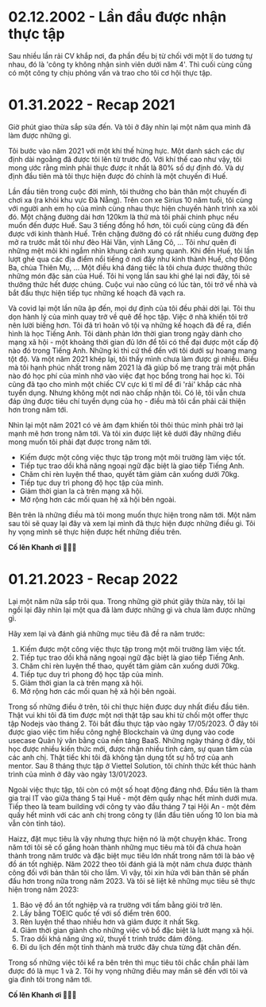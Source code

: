 # 02.12.2002 - Lần đầu được nhận thực tập

Sau nhiều lần rải CV khắp nơi, đa phần đều bị từ chối với một lí do
tương tự nhau, đó là 'công ty không nhận sinh viên dưới năm 4'.
Thì cuối cùng cũng có một công ty chịu phỏng vấn và trao cho tôi cơ hội
thực tập.

# 01.31.2022 - Recap 2021

Giờ phút giao thừa sắp sửa đến. Và tôi ở đây nhìn lại một năm qua mình đã làm được những gì.

Tôi bước vào năm 2021 với một khí thế hừng hực.
Một danh sách các dự định dài ngoằng đã được tôi lên từ trước đó. Với khí thế cao như vậy, tôi mong ước rằng mình phải thực được ít nhất là 80% số dự định đó. Và dự định đầu tiên mà tôi thực hiện được đó chính là một chuyến đi Huế.

Lần đầu tiên trong cuộc đời mình, tôi thưởng cho bản thân một chuyến đi chơi xa (ra khỏi khu vực Đà Nẵng). Trên con xe Sirius 10 năm tuổi, tôi cùng với người anh em họ của mình cùng nhau thực hiện chuyến hành trình xa xôi đó. Một chặng đường dài hơn 120km là thứ mà tôi phải chinh phục nếu muốn đến được Huế.
Sau 3 tiếng đồng hồ hơn, tôi cuối cùng cũng đã đến được với kinh thành Huế. Trên chặng đường đó có rất nhiều cung đường đẹp mở ra trước mắt tôi như đèo Hải Vân, vịnh Lăng Cô, ... Tôi như quên đi những mệt mỏi khi ngắm nhìn khung cảnh xung quanh. Khi đến Huế, tôi lần lượt ghé qua các địa điểm nổi tiếng ở nơi đây như kinh thành Huế, chợ Đông Ba, chùa Thiên Mụ, ... Một điều khá đáng tiếc là tôi chưa được thưởng thức những món đặc sản của Huế. Tôi hi vọng lần sau khi ghé lại nơi đây, tôi sẽ thưởng thức hết được chúng. Cuộc vui nào cũng có lúc tàn, tôi trở về nhà và bắt đầu thực hiện tiếp tục những kế hoạch đã vạch ra.

Và covid lại một lần nữa ập đến, mọi dự định của tôi đều phải dời lại. Tôi thu dọn hành lý của mình quay trở về quê để học tập. Việc ở nhà khiến tôi trở nên lười biếng hơn. Tôi đã trì hoãn vô tội vạ những kế hoạch đã đề ra, điển hình là học Tiếng Anh.
Tôi dành phàn lớn thời gian trong ngày dành cho mạng xã hội - một khoảng thời gian đủ lớn để tôi có thể đại được một cấp độ nào đó trong Tiếng Anh. Những kì thi cứ thế đến với tôi dưới sự hoang mang tột độ. Và một năm 2021 khép lại, tôi thấy mình chưa làm được gì nhiều. Điều mà tôi hạnh phúc nhất trong năm 2021 là đã giúp bố mẹ trang trải một phần nào đó học phí của mình nhờ vào việc đạt học bổng trong hai học kì. Tôi cũng đã tạo cho mình một chiếc CV cực kì tĩ mĩ để đi 'rải' khắp các nhà tuyển dụng. Nhưng không một nơi nào chấp nhận tôi. Có lẽ, tôi vẫn chưa đáp ứng được tiêu chí tuyển dụng của họ - điều mà tôi cần phải cải thiện hơn trong năm tới.

Nhìn lại một năm 2021 có vẻ ảm đạm khiến tôi thôi thúc mình phải trở lại mạnh mẽ hơn trong năm tới. Và tôi xin được liệt kê dưới đây những điều mong muốn tôi phải đạt được trong năm tới.

- Kiếm được một công việc thực tập trong một môi trường làm việc tốt.
- Tiếp tục trao dồi khả năng ngoại ngữ đặc biệt là giao tiếp Tiếng Anh.
- Chăm chỉ rèn luyện thể thao, quyết tâm giảm cân xuống dưới 70kg.
- Tiếp tục duy trì phong độ học tập của mình.
- Giảm thời gian la cà trên mạng xã hội.
- Mở rộng hơn các mối quan hệ xã hội bên ngoài.

Bên trên là những điều mà tôi mong muốn thực hiện trong năm tới. Một năm sau tôi sẽ quay lại đây và xem lại mình đã thực hiện được những điều gì. Tôi hy vọng mình sẽ thực hiện được hết những điều trên.

**Cố lên Khanh ơi 💪💪💪**

# 01.21.2023 - Recap 2022

Lại một năm nữa sắp trôi qua. Trong những giờ phút giây thừa này, tôi lại ngồi lại đây nhìn lại một qua đã làm được những gì và chưa làm được những gì. 

Hãy xem lại và đánh giá những mục tiêu đã đề ra năm trước: 

1. Kiếm được một công việc thực tập trong một môi trường làm việc tốt.  
2. Tiếp tục trao dồi khả năng ngoại ngữ đặc biệt là giao tiếp Tiếng Anh. 
3. Chăm chỉ rèn luyện thể thao, quyết tâm giảm cân xuống dưới 70kg.
4. Tiếp tục duy trì phong độ học tập của mình.
5. Giảm thời gian la cà trên mạng xã hội.
6. Mở rộng hơn các mối quan hệ xã hội bên ngoài.

Trong số những điều ở trên, tôi chỉ thực hiện được duy nhất điều đầu tiên. Thật vui khi tôi đã tìm được một nơi thật tập sau khi từ chối một offer thực tập Nodejs vào tháng 2. Tôi bắt đầu thực tập vào ngày 17/05/2023. Ở đây tôi được giao việc tìm hiểu công nghệ Blockchain và ứng dụng vào code usecase Quản lý văn bằng của nền tảng BaaS. Những ngày tháng ở đây, tôi học được nhiều kiến thức mới, được nhận nhiều tình cảm, sự quan tâm của các anh chị. Thật tiếc khi tôi đã không tận dụng tốt sự hỗ trợ của anh mentor. Sau 8 tháng thực tập ở Viettel Solution, tôi chính thức kết thúc hành trình của mình ở đây vào ngày 13/01/2023.

Ngoài việc thực tập, tôi còn có một số hoạt động đáng nhớ. Đầu tiên là tham gia trại IT vào giữa tháng 5 tại Huế - một đêm quẩy nhạc hết mình dưới mưa. Tiếp theo là team building với công ty vào đầu tháng 7 tại Hội An - một đêm quấy hết mình với các anh chị trong công ty (lần đầu tiên uống 10 lon bia mà vẫn còn tỉnh táo).

Haizz, đặt mục tiêu là vậy nhưng thực hiện nó là một chuyện khác. Trong năm tới tôi sẽ cố gắng hoàn thành những mục tiêu mà tôi đã chưa hoàn thành trong năm trước và đặc biệt mục tiêu lớn nhất trong năm tới là bảo vệ đồ án tốt nghiệp. Năm 2022 theo tôi đánh giá là một năm chưa được thành công đối với bản thân tôi cho lắm. Vì vậy, tôi xin hứa với bản thân sẽ phấn đấu hơn trong nữa trong năm 2023. Và tôi sẽ liệt kê những mục tiêu sẽ thực hiện trong năm 2023:
1. Bảo vệ đồ án tốt nghiệp và ra trường với tấm bằng giỏi trở lên.
2. Lấy bằng TOEIC quốc tế với số điểm trên 600.
3. Rèn luyện thể thao nhiều hơn và giảm được ít nhất 5kg.
4. Giảm thời gian giành cho những việc vô bổ đặc biệt là lướt mạng xã hội.
5. Trao dồi khả năng ứng xử, thuyế t trình trước đám đông.
6. Đi du lịch đến một tỉnh thành mà trước đây chưa từng đặt chân đến.

Trong số những việc tôi kể ra bên trên thì mục tiêu tôi chắc chắn phải làm được đó là mục 1 và 2. Tôi hy vọng những điều may mắn sẽ đến với tôi và gia đình tôi trong năm tới.

**Cố lên Khanh ơi 💪💪💪**

